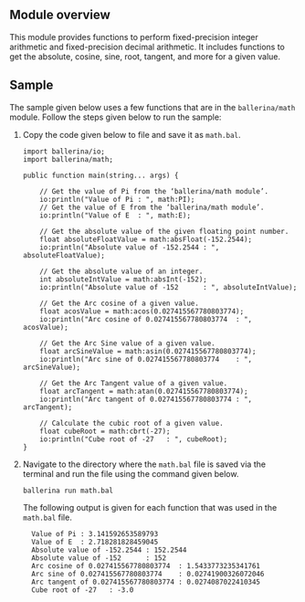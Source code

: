 ## Module overview

This module provides functions to perform fixed-precision integer arithmetic and fixed-precision decimal arithmetic. It includes functions to get the absolute, cosine, sine, root, tangent, and more for a given value.

## Sample
The sample given below uses a few functions that are in the `ballerina/math` module.
Follow the steps given below to run the sample:

1. Copy the code given below to file and save it as `math.bal`.
   ```ballerina
   import ballerina/io;
   import ballerina/math;
   
   public function main(string... args) {
   
       // Get the value of Pi from the ‘ballerina/math module’.
       io:println("Value of Pi : ", math:PI);
       // Get the value of E from the ‘ballerina/math module’.
       io:println("Value of E  : ", math:E);
   
       // Get the absolute value of the given floating point number.
       float absoluteFloatValue = math:absFloat(-152.2544);
       io:println("Absolute value of -152.2544 : ", absoluteFloatValue);
   
       // Get the absolute value of an integer.
       int absoluteIntValue = math:absInt(-152);
       io:println("Absolute value of -152      : ", absoluteIntValue);
   
       // Get the Arc cosine of a given value.
       float acosValue = math:acos(0.027415567780803774);
       io:println("Arc cosine of 0.027415567780803774  : ", acosValue);
   
       // Get the Arc Sine value of a given value.
       float arcSineValue = math:asin(0.027415567780803774);
       io:println("Arc sine of 0.027415567780803774    : ", arcSineValue);
   
       // Get the Arc Tangent value of a given value.
       float arcTangent = math:atan(0.027415567780803774);
       io:println("Arc tangent of 0.027415567780803774 : ", arcTangent);
   
       // Calculate the cubic root of a given value.
       float cubeRoot = math:cbrt(-27);
       io:println("Cube root of -27   : ", cubeRoot);
   }
   ```
2. Navigate to the directory where the `math.bal` file is saved via the terminal and run the file using the command given below.

   `ballerina run math.bal`
  
   The following output is given for each function that was used in the `math.bal` file.

   ```
     Value of Pi : 3.141592653589793
     Value of E  : 2.718281828459045
     Absolute value of -152.2544 : 152.2544
     Absolute value of -152      : 152
     Arc cosine of 0.027415567780803774  : 1.5433773235341761
     Arc sine of 0.027415567780803774    : 0.02741900326072046
     Arc tangent of 0.027415567780803774 : 0.0274087022410345
     Cube root of -27   : -3.0
   ```
